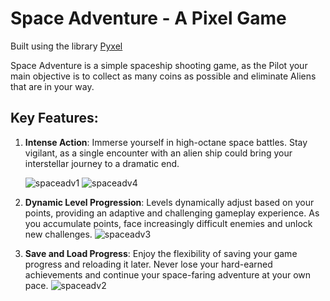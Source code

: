# Space Adventure - A Pixel Game

Built using the library [Pyxel](https://github.com/kitao/pyxel)


Space Adventure is a simple spaceship shooting game, as the Pilot your main objective is to collect as many coins as possible and eliminate Aliens that are in your way. 


## Key Features: 
1. **Intense Action**: Immerse yourself in high-octane space battles. Stay vigilant, as a single encounter with an alien ship could bring your interstellar journey to a dramatic end.
   
   ![spaceadv1](https://github.com/gladysmawarni/spaceadventure/assets/78975611/5026b4af-883e-48cb-9b88-7a7af39c1581)
   ![spaceadv4](https://github.com/gladysmawarni/spaceadventure/assets/78975611/ff33dc78-55d0-454b-9aaa-53570769a4ca)



2. **Dynamic Level Progression**: Levels dynamically adjust based on your points, providing an adaptive and challenging gameplay experience. As you accumulate points, face increasingly difficult enemies and unlock new challenges.
 ![spaceadv3](https://github.com/gladysmawarni/spaceadventure/assets/78975611/45c094a0-52c0-4662-ac72-7b7cf3f4d3b4)
   

3. **Save and Load Progress**: Enjoy the flexibility of saving your game progress and reloading it later. Never lose your hard-earned achievements and continue your space-faring adventure at your own pace.
   ![spaceadv2](https://github.com/gladysmawarni/spaceadventure/assets/78975611/672f1e56-ca82-48e9-9489-08e87ff2bc99)




